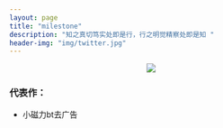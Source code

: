 ```yaml
---
layout: page
title: "milestone"
description: "知之真切笃实处即是行，行之明觉精察处即是知 "
header-img: "img/twitter.jpg"
---
```



<center>
    <p><img src="http://img2.touxiang.cn/file/20160125/93e998bc10a9f02b91dea30d1ed6d4bf.jpg" align="center"></p>
</center>


### 代表作：

- 小磁力bt去广告   






